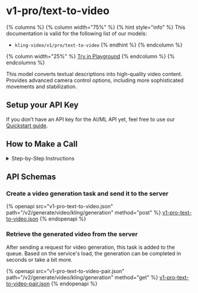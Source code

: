 # v1-pro/text-to-video

{% columns %}
{% column width="75%" %}
{% hint style="info" %}
This documentation is valid for the following list of our models:

* `kling-video/v1/pro/text-to-video`
{% endhint %}
{% endcolumn %}

{% column width="25%" %}
<a href="https://aimlapi.com/app/?model=kling-video/v1/pro/text-to-video&#x26;mode=video" class="button primary">Try in Playground</a>
{% endcolumn %}
{% endcolumns %}

This model converts textual descriptions into high-quality video content. Provides advanced camera control options, including more sophisticated movements and stabilization.&#x20;

## Setup your API Key

If you don’t have an API key for the AI/ML API yet, feel free to use our [Quickstart guide](https://docs.aimlapi.com/quickstart/setting-up).

## How to Make a Call

<details>

<summary>Step-by-Step Instructions</summary>

Generating a video using this model involves sequentially calling two endpoints:&#x20;

* The first one is for creating and sending a video generation task to the server (returns a generation ID).
* The second one is for requesting the generated video from the server using the generation ID received from the first endpoint.&#x20;

Below, you can find both corresponding API schemas.

</details>

## API Schemas

### Create a video generation task and send it to the server

{% openapi src="v1-pro-text-to-video.json" path="/v2/generate/video/kling/generation" method="post" %}
[v1-pro-text-to-video.json](v1-pro-text-to-video.json)
{% endopenapi %}

### Retrieve the generated video from the server

After sending a request for video generation, this task is added to the queue. Based on the service's load, the generation can be completed in seconds or take a bit more.&#x20;

{% openapi src="v1-pro-text-to-video-pair.json" path="/v2/generate/video/kling/generation" method="get" %}
[v1-pro-text-to-video-pair.json](v1-pro-text-to-video-pair.json)
{% endopenapi %}
